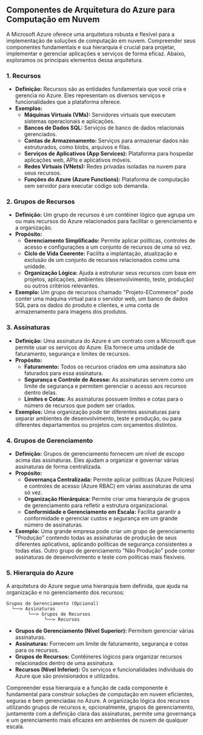 ## Componentes de Arquitetura do Azure para Computação em Nuvem

A Microsoft Azure oferece uma arquitetura robusta e flexível para a implementação de soluções de computação em nuvem. Compreender seus componentes fundamentais e sua hierarquia é crucial para projetar, implementar e gerenciar aplicações e serviços de forma eficaz. Abaixo, exploramos os principais elementos dessa arquitetura.

### 1\. Recursos

  * **Definição:** Recursos são as entidades fundamentais que você cria e gerencia no Azure. Eles representam os diversos serviços e funcionalidades que a plataforma oferece.
  * **Exemplos:**
      * **Máquinas Virtuais (VMs):** Servidores virtuais que executam sistemas operacionais e aplicações.
      * **Bancos de Dados SQL:** Serviços de banco de dados relacionais gerenciados.
      * **Contas de Armazenamento:** Serviços para armazenar dados não estruturados, como blobs, arquivos e filas.
      * **Serviços de Aplicativos (App Services):** Plataforma para hospedar aplicações web, APIs e aplicativos móveis.
      * **Redes Virtuais (VNets):** Redes privadas isoladas na nuvem para seus recursos.
      * **Funções do Azure (Azure Functions):** Plataforma de computação sem servidor para executar código sob demanda.

### 2\. Grupos de Recursos

  * **Definição:** Um grupo de recursos é um contêiner lógico que agrupa um ou mais recursos do Azure relacionados para facilitar o gerenciamento e a organização.
  * **Propósito:**
      * **Gerenciamento Simplificado:** Permite aplicar políticas, controles de acesso e configurações a um conjunto de recursos de uma só vez.
      * **Ciclo de Vida Coerente:** Facilita a implantação, atualização e exclusão de um conjunto de recursos relacionados como uma unidade.
      * **Organização Lógica:** Ajuda a estruturar seus recursos com base em projetos, aplicações, ambientes (desenvolvimento, teste, produção) ou outros critérios relevantes.
  * **Exemplo:** Um grupo de recursos chamado "Projeto-ECommerce" pode conter uma máquina virtual para o servidor web, um banco de dados SQL para os dados do produto e clientes, e uma conta de armazenamento para imagens dos produtos.

### 3\. Assinaturas

  * **Definição:** Uma assinatura do Azure é um contrato com a Microsoft que permite usar os serviços do Azure. Ela fornece uma unidade de faturamento, segurança e limites de recursos.
  * **Propósito:**
      * **Faturamento:** Todos os recursos criados em uma assinatura são faturados para essa assinatura.
      * **Segurança e Controle de Acesso:** As assinaturas servem como um limite de segurança e permitem gerenciar o acesso aos recursos dentro delas.
      * **Limites e Cotas:** As assinaturas possuem limites e cotas para o número de recursos que podem ser criados.
  * **Exemplos:** Uma organização pode ter diferentes assinaturas para separar ambientes de desenvolvimento, teste e produção, ou para diferentes departamentos ou projetos com orçamentos distintos.

### 4\. Grupos de Gerenciamento

  * **Definição:** Grupos de gerenciamento fornecem um nível de escopo acima das assinaturas. Eles ajudam a organizar e governar várias assinaturas de forma centralizada.
  * **Propósito:**
      * **Governança Centralizada:** Permite aplicar políticas (Azure Policies) e controles de acesso (Azure RBAC) em várias assinaturas de uma só vez.
      * **Organização Hierárquica:** Permite criar uma hierarquia de grupos de gerenciamento para refletir a estrutura organizacional.
      * **Conformidade e Gerenciamento em Escala:** Facilita garantir a conformidade e gerenciar custos e segurança em um grande número de assinaturas.
  * **Exemplo:** Uma grande empresa pode criar um grupo de gerenciamento "Produção" contendo todas as assinaturas de produção de seus diferentes aplicativos, aplicando políticas de segurança consistentes a todas elas. Outro grupo de gerenciamento "Não Produção" pode conter assinaturas de desenvolvimento e teste com políticas mais flexíveis.

### 5\. Hierarquia do Azure

A arquitetura do Azure segue uma hierarquia bem definida, que ajuda na organização e no gerenciamento dos recursos:

```
Grupos de Gerenciamento (Opcional)
  └──> Assinaturas
        └──> Grupos de Recursos
              └──> Recursos
```

  * **Grupos de Gerenciamento (Nível Superior):** Permitem gerenciar várias assinaturas.
  * **Assinaturas:** Fornecem um limite de faturamento, segurança e cotas para os recursos.
  * **Grupos de Recursos:** Contêineres lógicos para organizar recursos relacionados dentro de uma assinatura.
  * **Recursos (Nível Inferior):** Os serviços e funcionalidades individuais do Azure que são provisionados e utilizados.

Compreender essa hierarquia e a função de cada componente é fundamental para construir soluções de computação em nuvem eficientes, seguras e bem gerenciadas no Azure. A organização lógica dos recursos utilizando grupos de recursos e, opcionalmente, grupos de gerenciamento, juntamente com a definição clara das assinaturas, permite uma governança e um gerenciamento mais eficazes em ambientes de nuvem de qualquer escala.
